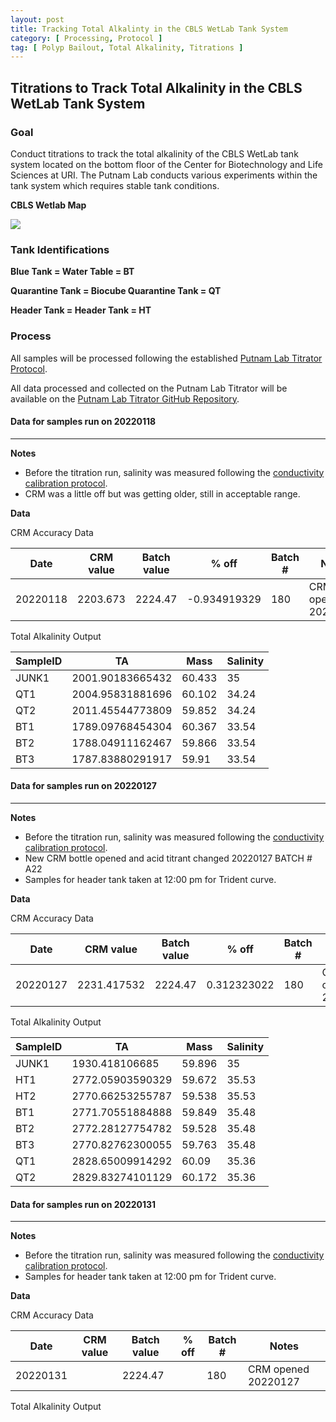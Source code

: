 ```yaml
---
layout: post
title: Tracking Total Alkalinty in the CBLS WetLab Tank System
category: [ Processing, Protocol ]
tag: [ Polyp Bailout, Total Alkalinity, Titrations ]
---
```

## Titrations to Track Total Alkalinity in the CBLS WetLab Tank System 

### **Goal**
Conduct titrations to track the total alkalinity of the CBLS WetLab tank system located on the bottom floor of the Center for Biotechnology and Life Sciences at URI. The Putnam Lab conducts various experiments within the tank system which requires stable tank conditions.

**CBLS Wetlab Map**

![](https://raw.githubusercontent.com/Putnam-Lab/Lab_Management/master/images/CBLS_wetlab_map.jpg)


### **Tank Identifications**

**Blue Tank  = Water Table  = BT**

**Quarantine Tank  = Biocube Quarantine Tank  = QT**

**Header Tank  = Header Tank  = HT**


### **Process**

All samples will be processed following the established [Putnam Lab Titrator Protocol](https://github.com/Putnam-Lab/Lab_Management/blob/master/Lab_Resourses/Equipment_Protocols/Titrator_Protocols/Titrator_Protocol.md).

All data processed and collected on the Putnam Lab Titrator will be available on the [Putnam Lab Titrator GitHub Repository](https://github.com/Putnam-Lab/Titrator).


#### **Data for samples run on 20220118**
---

**Notes**
- Before the titration run, salinity was measured following the [conductivity calibration protocol](https://github.com/Putnam-Lab/Lab_Management/blob/master/Lab_Resourses/Equipment_Protocols/Orion_MultiParameter_Sensor_Protocol.md#Conductivity).
- CRM was a little off but was getting older, still in acceptable range.

**Data**

CRM Accuracy Data

| Date     | CRM value   | Batch value | % off        | Batch # | Notes               |
|----------|-------------|-------------|--------------|---------|---------------------|
| 20220118 | 2203.673 | 2224.47     | -0.934919329  | 180     | CRM opened 20210720 |


Total Alkalinity Output

| SampleID | TA               | Mass   | Salinity |
|----------|------------------|--------|----------|
| JUNK1    | 2001.90183665432 | 60.433 | 35       |
| QT1      | 2004.95831881696 | 60.102 | 34.24    |
| QT2      | 2011.45544773809 | 59.852 | 34.24    |
| BT1      | 1789.09768454304 | 60.367 | 33.54    |
| BT2      | 1788.04911162467 | 59.866 | 33.54    |
| BT3      | 1787.83880291917 | 59.91  | 33.54    |


#### **Data for samples run on 20220127**
---

**Notes**
- Before the titration run, salinity was measured following the [conductivity calibration protocol](https://github.com/Putnam-Lab/Lab_Management/blob/master/Lab_Resourses/Equipment_Protocols/Orion_MultiParameter_Sensor_Protocol.md#Conductivity).
- New CRM bottle opened and acid titrant changed 20220127 BATCH # A22
- Samples for header tank taken at 12:00 pm for Trident curve.

**Data**

CRM Accuracy Data

| Date     | CRM value   | Batch value | % off        | Batch # | Notes               |
|----------|-------------|-------------|--------------|---------|---------------------|
| 20220127 | 2231.417532 | 2224.47     | 0.312323022  | 180     | CRM opened 20220127 |


Total Alkalinity Output

| SampleID | TA               | Mass   | Salinity |
|----------|------------------|--------|----------|
| JUNK1    | 1930.418106685   | 59.896 | 35       |
| HT1      | 2772.05903590329 | 59.672 | 35.53    |
| HT2      | 2770.66253255787 | 59.538 | 35.53    |
| BT1      | 2771.70551884888 | 59.849 | 35.48    |
| BT2      | 2772.28127754782 | 59.528 | 35.48    |
| BT3      | 2770.82762300055 | 59.763 | 35.48    |
| QT1      | 2828.65009914292 | 60.09  | 35.36    |
| QT2      | 2829.83274101129 | 60.172 | 35.36    |


#### **Data for samples run on 20220131**
---

**Notes**
- Before the titration run, salinity was measured following the [conductivity calibration protocol](https://github.com/Putnam-Lab/Lab_Management/blob/master/Lab_Resourses/Equipment_Protocols/Orion_MultiParameter_Sensor_Protocol.md#Conductivity).
- Samples for header tank taken at 12:00 pm for Trident curve.

**Data**

CRM Accuracy Data

| Date     | CRM value   | Batch value | % off        | Batch # | Notes               |
|----------|-------------|-------------|--------------|---------|---------------------|
| 20220131 |  | 2224.47     |   | 180     | CRM opened 20220127 |


Total Alkalinity Output






